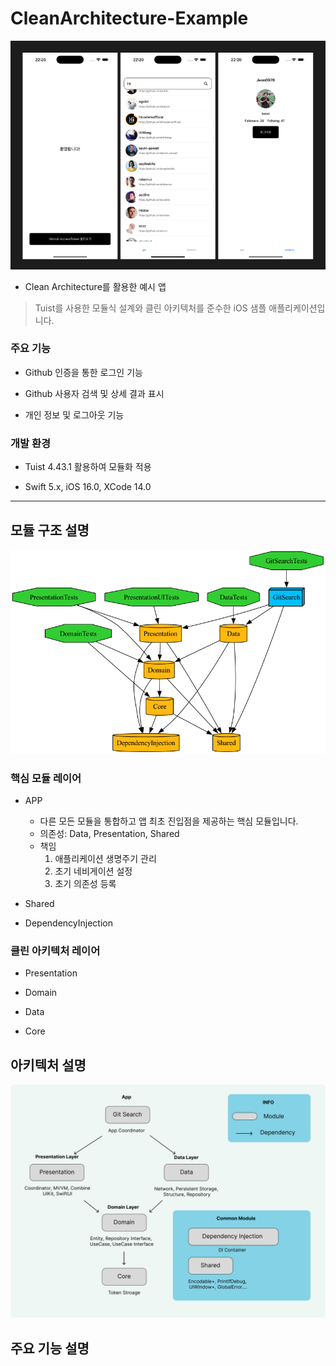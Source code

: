# CleanArchitecture-Example
<img src="/Images/image.png">

- Clean Architecture를 활용한 예시 앱

> Tuist를 사용한 모듈식 설계와 클린 아키텍처를 준수한 iOS 샘플 애플리케이션입니다. 

### 주요 기능

- Github 인증을 통한 로그인 기능
   
- Github 사용자 검색 및 상세 결과 표시
   
- 개인 정보 및 로그아웃 기능
   
### 개발 환경 

- Tuist 4.43.1 활용하여 모듈화 적용 

- Swift 5.x, iOS 16.0, XCode 14.0

--- 

## 모듈 구조 설명 

<img src="graph.png">

### 핵심 모듈 레이어

- APP 
   
   - 다른 모든 모듈을 통합하고 앱 최초 진입점을 제공하는 핵심 모듈입니다. 
   - 의존성: Data, Presentation, Shared
   - 책임
      1. 애플리케이션 생명주기 관리 
      2. 초기 네비게이션 설정
      3. 초기 의존성 등록 

- Shared 


- DependencyInjection

### 클린 아키텍처 레이어

- Presentation

- Domain

- Data 

- Core



## 아키텍처 설명 

<img src="/Images/Group.png">

## 주요 기능 설명 


